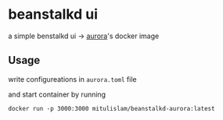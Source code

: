 # beanstalkd ui 

a simple benstalkd ui -> [aurora](https://github.com/xuri/aurora)'s docker image

## Usage

write configureations in `aurora.toml` file

and start container by running 

`docker run -p 3000:3000 mitulislam/beanstalkd-aurora:latest`